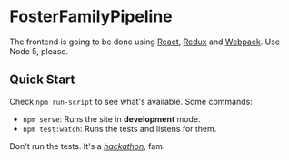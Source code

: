 # FosterFamilyPipeline

The frontend is going to be done using [React][1], [Redux][2] and [Webpack][3].
Use Node 5, please.

## Quick Start

Check `npm run-script` to see what's available. Some commands:

  * `npm serve`: Runs the site in **development** mode.
  * `npm test:watch`: Runs the tests and listens for them.

Don't run the tests. It's a [*hackathon*][4], fam. 

[1]: http://facebook.github.io/react/
[2]: http://redux.js.org/
[3]: https://webpack.github.io/
[4]: https://duckduckgo.com/?q=hackathon&t=canonical&ia=about
